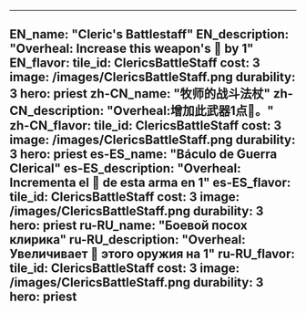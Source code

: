 ---

EN_name: "Cleric's Battlestaff"
EN_description: "Overheal: Increase this weapon's 🔸 by 1"
EN_flavor: 
tile_id: ClericsBattleStaff
cost: 3
image: /images/ClericsBattleStaff.png
durability: 3
hero: priest
zh-CN_name: "牧师的战斗法杖"
zh-CN_description: "Overheal:增加此武器1点🔸。"
zh-CN_flavor: 
tile_id: ClericsBattleStaff
cost: 3
image: /images/ClericsBattleStaff.png
durability: 3
hero: priest
es-ES_name: "Báculo de Guerra Clerical"
es-ES_description: "Overheal: Incrementa el 🔸 de esta arma en 1"
es-ES_flavor: 
tile_id: ClericsBattleStaff
cost: 3
image: /images/ClericsBattleStaff.png
durability: 3
hero: priest
ru-RU_name: "Боевой посох клирика"
ru-RU_description: "Overheal: Увеличивает 🔸 этого оружия на 1"
ru-RU_flavor: 
tile_id: ClericsBattleStaff
cost: 3
image: /images/ClericsBattleStaff.png
durability: 3
hero: priest
---